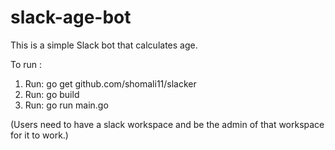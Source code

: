 # slack-age-bot
This is a simple Slack bot that calculates age.

To run : 

1. Run: go get github.com/shomali11/slacker
2. Run: go build
3. Run: go run main.go

(Users need to have a slack workspace and be the admin of that workspace for it to work.)
